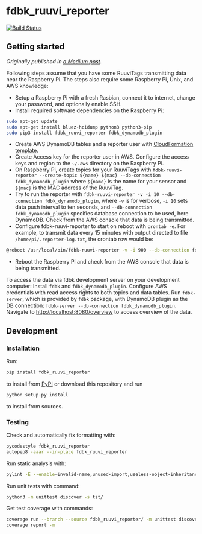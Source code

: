 # fdbk_ruuvi_reporter

[![Build Status](https://travis-ci.org/kangasta/fdbk_ruuvi_reporter.svg?branch=master)](https://travis-ci.org/kangasta/fdbk_ruuvi_reporter)

## Getting started

_Originally published in [a Medium post](https://medium.com/@kangasta/indoor-weather-monitoring-transmitting-the-data-from-the-sensor-to-the-cloud-8c51f84f2abe?source=friends_link&sk=137ee2b0640f3c328efee64760191c73)._

Following steps assume that you have some RuuviTags transmitting data near the Raspberry Pi. The steps also require some Raspberry Pi, Unix, and AWS knowledge:

- Setup a Raspberry Pi with a fresh Rasbian, connect it to internet, change your password, and optionally enable SSH.
- Install required software dependencies on the Raspberry Pi:

```bash
sudo apt-get update
sudo apt-get install bluez-hcidump python3 python3-pip
sudo pip3 install fdbk_ruuvi_reporter fdbk_dynamodb_plugin
```

- Create AWS DynamoDB tables and a reporter user with [CloudFormation template](https://raw.githubusercontent.com/kangasta/fdbk_dynamodb_plugin/master/fdbk_tables.template.yaml).
- Create Access key for the reporter user in AWS. Configure the access keys and region to the `~/.aws` directory on the Raspberry Pi.
- On Raspberry Pi, create topics for your RuuviTags with `fdbk-ruuvi-reporter --create-topic ${name} ${mac} --db-connection fdbk_dynamodb_plugin` where `${name}` is the name for your sensor and `${mac}` is the MAC address of the RuuviTag.
- Try to run the reporter with `fdbk-ruuvi-reporter -v -i 10 --db-connection fdbk_dynamodb_plugin`, where `-v` is for verbose, `-i 10` sets data push interval to ten seconds, and `--db-connection fdbk_dynamodb_plugin` specifies database connection to be used, here DynamoDB. Check from the AWS console that data is being transmitted.
- Configure fdbk-ruuvi-reporter to start on reboot with `crontab -e`. For example, to transmit data every 15 minutes with output directed to file `/home/pi/.reporter-log.txt`, the crontab row would be:

```bash
@reboot /usr/local/bin/fdbk-ruuvi-reporter -v -i 900 --db-connection fdbk_dynamodb_plugin > /home/pi/.reporter-log.txt
```

- Reboot the Raspberry Pi and check from the AWS console that data is being transmitted.

To access the data via fdbk development server on your development computer: Install `fdbk` and `fdbk_dynamodb_plugin`. Configure AWS credentials with read access rights to both topics and data tables. Run `fdbk-server`, which is provided by `fdbk` package, with DynamoDB plugin as the DB connection: `fdbk-server --db-connection fdbk_dynamodb_plugin`. Navigate to [http://localhost:8080/overview](http://localhost:8080/overview) to access overview of the data.

## Development

### Installation

Run:

```bash
pip install fdbk_ruuvi_reporter
```

to install from [PyPI](https://pypi.org/project/fdbk_ruuvi_reporter/) or download this repository and run

```bash
python setup.py install
```

to install from sources.

### Testing

Check and automatically fix formatting with:

```bash
pycodestyle fdbk_ruuvi_reporter
autopep8 -aaar --in-place fdbk_ruuvi_reporter
```

Run static analysis with:

```bash
pylint -E --enable=invalid-name,unused-import,useless-object-inheritance fdbk_ruuvi_reporter
```

Run unit tests with command:

```bash
python3 -m unittest discover -s tst/
```

Get test coverage with commands:

```bash
coverage run --branch --source fdbk_ruuvi_reporter/ -m unittest discover -s tst/
coverage report -m
```
